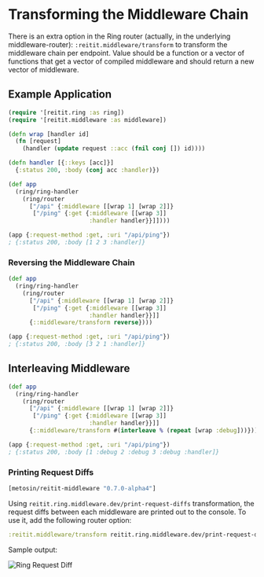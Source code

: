 # Transforming the Middleware Chain

There is an extra option in the Ring router (actually, in the underlying middleware-router): `:reitit.middleware/transform` to transform the middleware chain per endpoint. Value should be a function or a vector of functions that get a vector of compiled middleware and should return a new vector of middleware.

## Example Application

```clj
(require '[reitit.ring :as ring])
(require '[reitit.middleware :as middleware])

(defn wrap [handler id]
  (fn [request]
    (handler (update request ::acc (fnil conj []) id))))

(defn handler [{::keys [acc]}]
  {:status 200, :body (conj acc :handler)})

(def app
  (ring/ring-handler
    (ring/router
      ["/api" {:middleware [[wrap 1] [wrap 2]]}
       ["/ping" {:get {:middleware [[wrap 3]]
                       :handler handler}}]])))

(app {:request-method :get, :uri "/api/ping"})
; {:status 200, :body [1 2 3 :handler]}
```

### Reversing the Middleware Chain

```clj
(def app
  (ring/ring-handler
    (ring/router
      ["/api" {:middleware [[wrap 1] [wrap 2]]}
       ["/ping" {:get {:middleware [[wrap 3]]
                       :handler handler}}]]
      {::middleware/transform reverse})))

(app {:request-method :get, :uri "/api/ping"})
; {:status 200, :body [3 2 1 :handler]}
```

## Interleaving Middleware

```clj
(def app
  (ring/ring-handler
    (ring/router
      ["/api" {:middleware [[wrap 1] [wrap 2]]}
       ["/ping" {:get {:middleware [[wrap 3]]
                       :handler handler}}]]
      {::middleware/transform #(interleave % (repeat [wrap :debug]))})))

(app {:request-method :get, :uri "/api/ping"})
; {:status 200, :body [1 :debug 2 :debug 3 :debug :handler]}
```

### Printing Request Diffs

```clj
[metosin/reitit-middleware "0.7.0-alpha4"]
```

Using `reitit.ring.middleware.dev/print-request-diffs` transformation, the request diffs between each middleware are printed out to the console. To use it, add the following router option:

```clj
:reitit.middleware/transform reitit.ring.middleware.dev/print-request-diffs
```

Sample output:

![Ring Request Diff](../images/ring-request-diff.png)
